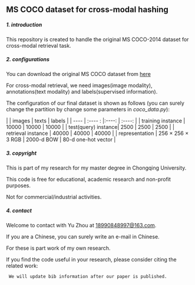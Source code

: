 ## MS COCO dataset for cross-modal hashing 

##### 1. introduction  

 This repository is created to handle the original MS COCO-2014 dataset for cross-modal retrieval task.

##### 2. configurations

 You can download the original MS COCO dataset from [here](https://cocodataset.org/#home)

 For cross-modal retrieval, we need images(image modality), annotations(text modality) and labels(supervised information).
 
 The configuration of our final dataset is shown as follows (you can surely change the partition by change some parameters in _coco_data.py_):
 
 
  |                     | images                        | texts       | labels               |
  |         ----        | :---- :                       |:----:       | :----:               |
  |   training instance |    10000                      | 10000       |  10000               |
  | test(query) instance|    2500                       |  2500       |   2500               |
  | retrieval instance  |   40000                       |  40000      | 40000                |
  | representation      | 256 &times; 256 &times; 3 RGB | 2000-d BOW  |  80-d one-hot vector |
  
 
##### 3. copyright
 
 This is part of my research for my master degree in Chongqing University.
 
 This code is free for educational, academic research and non-profit purposes. 

 Not for commercial/industrial activities. 

##### 4. contact
  
 Welcome to contact with Yu Zhou at 18990848997@163.com.  
 
 If you are a Chinese, you can surely write an e-mail in Chinese. 
 
 For these is part work of my own research.
 
 If you find the code useful in your research, please consider citing the related work: 

```
 We will update bib information after our paper is published. 
```
